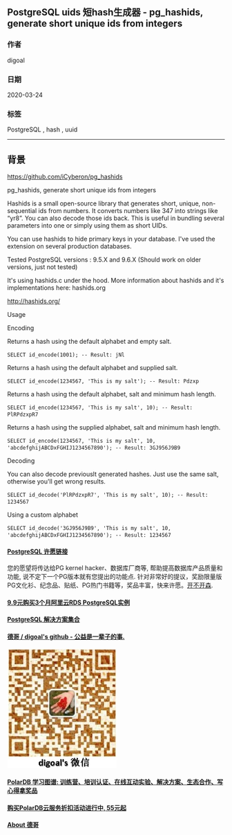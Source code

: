 ## PostgreSQL uids 短hash生成器 - pg_hashids, generate short unique ids from integers  
                                                
### 作者                                                                                                                
digoal                                                                                                                                                         
                                                                  
### 日期                                                                                                                                                         
2020-03-24                                                                                                                                                     
                                                                                                                                                         
### 标签                                                                                                                                                         
PostgreSQL , hash , uuid                
                                                             
----                                                       
                                                                  
## 背景       
https://github.com/iCyberon/pg_hashids  
  
pg_hashids, generate short unique ids from integers  
  
Hashids is a small open-source library that generates short, unique, non-sequential ids from numbers. It converts numbers like 347 into strings like “yr8”. You can also decode those ids back. This is useful in bundling several parameters into one or simply using them as short UIDs.  
  
You can use hashids to hide primary keys in your database. I've used the extension on several production databases.  
  
Tested PostgreSQL versions : 9.5.X and 9.6.X (Should work on older versions, just not tested)  
  
It's using hashids.c under the hood. More information about hashids and it's implementations here: hashids.org  
      
http://hashids.org/  
  
Usage  
  
Encoding  
  
Returns a hash using the default alphabet and empty salt.  
  
```  
SELECT id_encode(1001); -- Result: jNl  
```  
  
Returns a hash using the default alphabet and supplied salt.  
  
```  
SELECT id_encode(1234567, 'This is my salt'); -- Result: Pdzxp  
```  
  
Returns a hash using the default alphabet, salt and minimum hash length.  
  
```  
SELECT id_encode(1234567, 'This is my salt', 10); -- Result: PlRPdzxpR7  
```  
  
Returns a hash using the supplied alphabet, salt and minimum hash length.  
  
```  
SELECT id_encode(1234567, 'This is my salt', 10, 'abcdefghijABCDxFGHIJ1234567890'); -- Result: 3GJ956J9B9  
```  
  
Decoding  
  
You can also decode previouslt generated hashes. Just use the same salt, otherwise you'll get wrong results.  
  
```  
SELECT id_decode('PlRPdzxpR7', 'This is my salt', 10); -- Result: 1234567  
```  
  
Using a custom alphabet  
  
```  
SELECT id_decode('3GJ956J9B9', 'This is my salt', 10, 'abcdefghijABCDxFGHIJ1234567890'); -- Result: 1234567  
```  
  
  
  
  
  
  
  
  
  
  
  
  
  
  
  
  
  
  
  
  
  
  
  
  
  
  
  
  
  
  
  
  
  
  
  
  
  
  
  
  
  
  
  
  
  
  
  
  
  
  
  
  
  
  
#### [PostgreSQL 许愿链接](https://github.com/digoal/blog/issues/76 "269ac3d1c492e938c0191101c7238216")
您的愿望将传达给PG kernel hacker、数据库厂商等, 帮助提高数据库产品质量和功能, 说不定下一个PG版本就有您提出的功能点. 针对非常好的提议，奖励限量版PG文化衫、纪念品、贴纸、PG热门书籍等，奖品丰富，快来许愿。[开不开森](https://github.com/digoal/blog/issues/76 "269ac3d1c492e938c0191101c7238216").  
  
  
#### [9.9元购买3个月阿里云RDS PostgreSQL实例](https://www.aliyun.com/database/postgresqlactivity "57258f76c37864c6e6d23383d05714ea")
  
  
#### [PostgreSQL 解决方案集合](https://yq.aliyun.com/topic/118 "40cff096e9ed7122c512b35d8561d9c8")
  
  
#### [德哥 / digoal's github - 公益是一辈子的事.](https://github.com/digoal/blog/blob/master/README.md "22709685feb7cab07d30f30387f0a9ae")
  
  
![digoal's wechat](../pic/digoal_weixin.jpg "f7ad92eeba24523fd47a6e1a0e691b59")
  
  
#### [PolarDB 学习图谱: 训练营、培训认证、在线互动实验、解决方案、生态合作、写心得拿奖品](https://www.aliyun.com/database/openpolardb/activity "8642f60e04ed0c814bf9cb9677976bd4")
  
  
#### [购买PolarDB云服务折扣活动进行中, 55元起](https://www.aliyun.com/activity/new/polardb-yunparter?userCode=bsb3t4al "e0495c413bedacabb75ff1e880be465a")
  
  
#### [About 德哥](https://github.com/digoal/blog/blob/master/me/readme.md "a37735981e7704886ffd590565582dd0")
  
